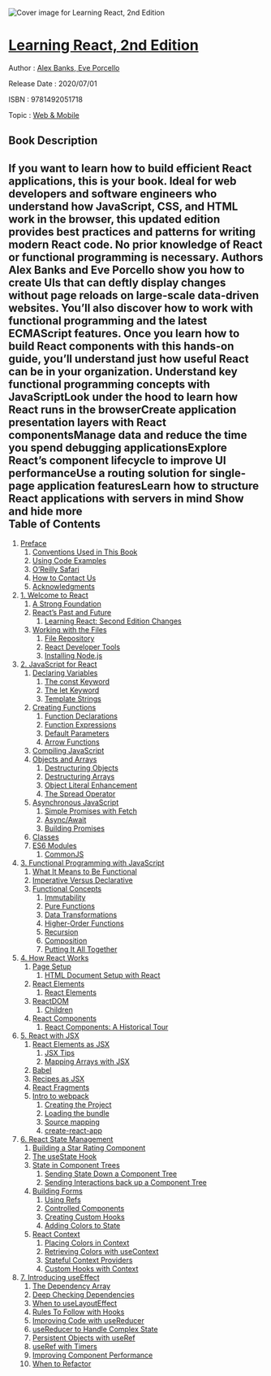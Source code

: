 ![Cover image for Learning React, 2nd Edition](https://imgdetail.ebookreading.net/cover/cover/20200215/EB9781492051718.jpg)

[Learning React, 2nd Edition](https://ebookreading.net/view/book/Learning+React%2C+2nd+Edition-EB9781492051718_1.html "Learning React, 2nd Edition")
====================================================================================================================

Author : [Alex Banks](https://ebookreading.net/search/author/Alex+Banks),[ Eve Porcello](https://ebookreading.net/search/author/+Eve+Porcello)

Release Date : 2020/07/01

ISBN : 9781492051718

Topic : [Web & Mobile](https://ebookreading.net/search/category/web-mobile)

Book Description
-----------------

 If you want to learn how to build efficient React applications, this is your book. Ideal for web developers and software engineers who understand how JavaScript, CSS, and HTML work in the browser, this updated edition provides best practices and patterns for writing modern React code. No prior knowledge of React or functional programming is necessary.
Authors Alex Banks and Eve Porcello show you how to create UIs that can deftly display changes without page reloads on large-scale data-driven websites. You’ll also discover how to work with functional programming and the latest ECMAScript features. Once you learn how to build React components with this hands-on guide, you’ll understand just how useful React can be in your organization.
Understand key functional programming concepts with JavaScriptLook under the hood to learn how React runs in the browserCreate application presentation layers with React componentsManage data and reduce the time you spend debugging applicationsExplore React’s component lifecycle to improve UI performanceUse a routing solution for single-page application featuresLearn how to structure React applications with servers in mind        Show and hide more                
Table of Contents
-----------------

1. [Preface](https://ebookreading.net/view/book/Learning+React%2C+2nd+Edition-EB9781492051718_4.html#_preface)
    1. [Conventions Used in This Book](https://ebookreading.net/view/book/Learning+React%2C+2nd+Edition-EB9781492051718_4.html#_conventions_used_i)
    1. [Using Code Examples](https://ebookreading.net/view/book/Learning+React%2C+2nd+Edition-EB9781492051718_4.html#_using_code_example)
    1. [O’Reilly Safari](https://ebookreading.net/view/book/Learning+React%2C+2nd+Edition-EB9781492051718_4.html#_safari_books_onlin)
    1. [How to Contact Us](https://ebookreading.net/view/book/Learning+React%2C+2nd+Edition-EB9781492051718_4.html#_how_to_contact_us)
    1. [Acknowledgments](https://ebookreading.net/view/book/Learning+React%2C+2nd+Edition-EB9781492051718_4.html#_acknowledgments)
1. [1. Welcome to React](https://ebookreading.net/view/book/Learning+React%2C+2nd+Edition-EB9781492051718_5.html#welcome-to-react)
    1. [A Strong Foundation](https://ebookreading.net/view/book/Learning+React%2C+2nd+Edition-EB9781492051718_5.html#a-strong-foundation)
    1. [React’s Past and Future](https://ebookreading.net/view/book/Learning+React%2C+2nd+Edition-EB9781492051718_5.html#reacts-past-and-fut)
        1. [Learning React: Second Edition Changes](https://ebookreading.net/view/book/Learning+React%2C+2nd+Edition-EB9781492051718_5.html#learning-react-seco)
    1. [Working with the Files](https://ebookreading.net/view/book/Learning+React%2C+2nd+Edition-EB9781492051718_5.html#working-with-the-fi)
        1. [File Repository](https://ebookreading.net/view/book/Learning+React%2C+2nd+Edition-EB9781492051718_5.html#file-repository)
        1. [React Developer Tools](https://ebookreading.net/view/book/Learning+React%2C+2nd+Edition-EB9781492051718_5.html#react-developer-too)
        1. [Installing Node.js](https://ebookreading.net/view/book/Learning+React%2C+2nd+Edition-EB9781492051718_5.html#installing-node.js)
1. [2. JavaScript for React](https://ebookreading.net/view/book/Learning+React%2C+2nd+Edition-EB9781492051718_6.html#javascript-for-reac)
    1. [Declaring Variables](https://ebookreading.net/view/book/Learning+React%2C+2nd+Edition-EB9781492051718_6.html#declaring-variables)
        1. [The const Keyword](https://ebookreading.net/view/book/Learning+React%2C+2nd+Edition-EB9781492051718_6.html#the-const-keyword)
        1. [The let Keyword](https://ebookreading.net/view/book/Learning+React%2C+2nd+Edition-EB9781492051718_6.html#the-let-keyword)
        1. [Template Strings](https://ebookreading.net/view/book/Learning+React%2C+2nd+Edition-EB9781492051718_6.html#template-strings)
    1. [Creating Functions](https://ebookreading.net/view/book/Learning+React%2C+2nd+Edition-EB9781492051718_6.html#creating-functions)
        1. [Function Declarations](https://ebookreading.net/view/book/Learning+React%2C+2nd+Edition-EB9781492051718_6.html#function-declaratio)
        1. [Function Expressions](https://ebookreading.net/view/book/Learning+React%2C+2nd+Edition-EB9781492051718_6.html#function-expression)
        1. [Default Parameters](https://ebookreading.net/view/book/Learning+React%2C+2nd+Edition-EB9781492051718_6.html#default-parameters)
        1. [Arrow Functions](https://ebookreading.net/view/book/Learning+React%2C+2nd+Edition-EB9781492051718_6.html#arrow-functions)
    1. [Compiling JavaScript](https://ebookreading.net/view/book/Learning+React%2C+2nd+Edition-EB9781492051718_6.html#compiling-javascrip)
    1. [Objects and Arrays](https://ebookreading.net/view/book/Learning+React%2C+2nd+Edition-EB9781492051718_6.html#objects-and-arrays)
        1. [Destructuring Objects](https://ebookreading.net/view/book/Learning+React%2C+2nd+Edition-EB9781492051718_6.html#destructuring-objec)
        1. [Destructuring Arrays](https://ebookreading.net/view/book/Learning+React%2C+2nd+Edition-EB9781492051718_6.html#destructuring-array)
        1. [Object Literal Enhancement](https://ebookreading.net/view/book/Learning+React%2C+2nd+Edition-EB9781492051718_6.html#object-literal-enha)
        1. [The Spread Operator](https://ebookreading.net/view/book/Learning+React%2C+2nd+Edition-EB9781492051718_6.html#the-spread-operator)
    1. [Asynchronous JavaScript](https://ebookreading.net/view/book/Learning+React%2C+2nd+Edition-EB9781492051718_6.html#asynchronous-javasc)
        1. [Simple Promises with Fetch](https://ebookreading.net/view/book/Learning+React%2C+2nd+Edition-EB9781492051718_6.html#simple-promises-wit)
        1. [Async/Await](https://ebookreading.net/view/book/Learning+React%2C+2nd+Edition-EB9781492051718_6.html#asyncawait)
        1. [Building Promises](https://ebookreading.net/view/book/Learning+React%2C+2nd+Edition-EB9781492051718_6.html#building-promises)
    1. [Classes](https://ebookreading.net/view/book/Learning+React%2C+2nd+Edition-EB9781492051718_6.html#classes)
    1. [ES6 Modules](https://ebookreading.net/view/book/Learning+React%2C+2nd+Edition-EB9781492051718_6.html#es6-modules)
        1. [CommonJS](https://ebookreading.net/view/book/Learning+React%2C+2nd+Edition-EB9781492051718_6.html#commonjs)
1. [3. Functional Programming with JavaScript](https://ebookreading.net/view/book/Learning+React%2C+2nd+Edition-EB9781492051718_7.html#functional-programm)
    1. [What It Means to Be Functional](https://ebookreading.net/view/book/Learning+React%2C+2nd+Edition-EB9781492051718_7.html#what-it-means-to-be)
    1. [Imperative Versus Declarative](https://ebookreading.net/view/book/Learning+React%2C+2nd+Edition-EB9781492051718_7.html#imperative-versus-d)
    1. [Functional Concepts](https://ebookreading.net/view/book/Learning+React%2C+2nd+Edition-EB9781492051718_7.html#functional-concepts)
        1. [Immutability](https://ebookreading.net/view/book/Learning+React%2C+2nd+Edition-EB9781492051718_7.html#immutability)
        1. [Pure Functions](https://ebookreading.net/view/book/Learning+React%2C+2nd+Edition-EB9781492051718_7.html#pure-functions)
        1. [Data Transformations](https://ebookreading.net/view/book/Learning+React%2C+2nd+Edition-EB9781492051718_7.html#data-transformation)
        1. [Higher-Order Functions](https://ebookreading.net/view/book/Learning+React%2C+2nd+Edition-EB9781492051718_7.html#higher-order-functi)
        1. [Recursion](https://ebookreading.net/view/book/Learning+React%2C+2nd+Edition-EB9781492051718_7.html#recursion)
        1. [Composition](https://ebookreading.net/view/book/Learning+React%2C+2nd+Edition-EB9781492051718_7.html#composition)
        1. [Putting It All Together](https://ebookreading.net/view/book/Learning+React%2C+2nd+Edition-EB9781492051718_7.html#putting-it-all-toge)
1. [4. How React Works](https://ebookreading.net/view/book/Learning+React%2C+2nd+Edition-EB9781492051718_8.html#how-react-works)
    1. [Page Setup](https://ebookreading.net/view/book/Learning+React%2C+2nd+Edition-EB9781492051718_8.html#page-setup)
        1. [HTML Document Setup with React](https://ebookreading.net/view/book/Learning+React%2C+2nd+Edition-EB9781492051718_8.html#html-document-setup)
    1. [React Elements](https://ebookreading.net/view/book/Learning+React%2C+2nd+Edition-EB9781492051718_8.html#react-elements)
        1. [React Elements](https://ebookreading.net/view/book/Learning+React%2C+2nd+Edition-EB9781492051718_8.html#react-elements-1)
    1. [ReactDOM](https://ebookreading.net/view/book/Learning+React%2C+2nd+Edition-EB9781492051718_8.html#reactdom)
        1. [Children](https://ebookreading.net/view/book/Learning+React%2C+2nd+Edition-EB9781492051718_8.html#children)
    1. [React Components](https://ebookreading.net/view/book/Learning+React%2C+2nd+Edition-EB9781492051718_8.html#react-components)
        1. [React Components: A Historical Tour](https://ebookreading.net/view/book/Learning+React%2C+2nd+Edition-EB9781492051718_8.html#react-components-a-)
1. [5. React with JSX](https://ebookreading.net/view/book/Learning+React%2C+2nd+Edition-EB9781492051718_9.html#react-with-jsx)
    1. [React Elements as JSX](https://ebookreading.net/view/book/Learning+React%2C+2nd+Edition-EB9781492051718_9.html#react-elements-as-j)
        1. [JSX Tips](https://ebookreading.net/view/book/Learning+React%2C+2nd+Edition-EB9781492051718_9.html#jsx-tips)
        1. [Mapping Arrays with JSX](https://ebookreading.net/view/book/Learning+React%2C+2nd+Edition-EB9781492051718_9.html#mapping-arrays-with)
    1. [Babel](https://ebookreading.net/view/book/Learning+React%2C+2nd+Edition-EB9781492051718_9.html#babel)
    1. [Recipes as JSX](https://ebookreading.net/view/book/Learning+React%2C+2nd+Edition-EB9781492051718_9.html#recipes-as-jsx)
    1. [React Fragments](https://ebookreading.net/view/book/Learning+React%2C+2nd+Edition-EB9781492051718_9.html#react-fragments)
    1. [Intro to webpack](https://ebookreading.net/view/book/Learning+React%2C+2nd+Edition-EB9781492051718_9.html#intro-to-webpack)
        1. [Creating the Project](https://ebookreading.net/view/book/Learning+React%2C+2nd+Edition-EB9781492051718_9.html#creating-the-projec)
        1. [Loading the bundle](https://ebookreading.net/view/book/Learning+React%2C+2nd+Edition-EB9781492051718_9.html#loading-the-bundle)
        1. [Source mapping](https://ebookreading.net/view/book/Learning+React%2C+2nd+Edition-EB9781492051718_9.html#source-mapping)
        1. [create-react-app](https://ebookreading.net/view/book/Learning+React%2C+2nd+Edition-EB9781492051718_9.html#create-react-app)
1. [6. React State Management](https://ebookreading.net/view/book/Learning+React%2C+2nd+Edition-EB9781492051718_10.html#react-state-managem)
    1. [Building a Star Rating Component](https://ebookreading.net/view/book/Learning+React%2C+2nd+Edition-EB9781492051718_10.html#building-a-star-rat)
    1. [The useState Hook](https://ebookreading.net/view/book/Learning+React%2C+2nd+Edition-EB9781492051718_10.html#the-usestate-hook)
    1. [State in Component Trees](https://ebookreading.net/view/book/Learning+React%2C+2nd+Edition-EB9781492051718_10.html#state-in-component-)
        1. [Sending State Down a Component Tree](https://ebookreading.net/view/book/Learning+React%2C+2nd+Edition-EB9781492051718_10.html#sending-state-down-)
        1. [Sending Interactions back up a Component Tree](https://ebookreading.net/view/book/Learning+React%2C+2nd+Edition-EB9781492051718_10.html#sending-interaction)
    1. [Building Forms](https://ebookreading.net/view/book/Learning+React%2C+2nd+Edition-EB9781492051718_10.html#building-forms)
        1. [Using Refs](https://ebookreading.net/view/book/Learning+React%2C+2nd+Edition-EB9781492051718_10.html#using-refs)
        1. [Controlled Components](https://ebookreading.net/view/book/Learning+React%2C+2nd+Edition-EB9781492051718_10.html#controlled-componen)
        1. [Creating Custom Hooks](https://ebookreading.net/view/book/Learning+React%2C+2nd+Edition-EB9781492051718_10.html#creating-custom-hoo)
        1. [Adding Colors to State](https://ebookreading.net/view/book/Learning+React%2C+2nd+Edition-EB9781492051718_10.html#adding-colors-to-st)
    1. [React Context](https://ebookreading.net/view/book/Learning+React%2C+2nd+Edition-EB9781492051718_10.html#react-context)
        1. [Placing Colors in Context](https://ebookreading.net/view/book/Learning+React%2C+2nd+Edition-EB9781492051718_10.html#placing-colors-in-c)
        1. [Retrieving Colors with useContext](https://ebookreading.net/view/book/Learning+React%2C+2nd+Edition-EB9781492051718_10.html#retrieving-colors-w)
        1. [Stateful Context Providers](https://ebookreading.net/view/book/Learning+React%2C+2nd+Edition-EB9781492051718_10.html#stateful-context-pr)
        1. [Custom Hooks with Context](https://ebookreading.net/view/book/Learning+React%2C+2nd+Edition-EB9781492051718_10.html#custom-hooks-with-c)
1. [7. Introducing useEffect](https://ebookreading.net/view/book/Learning+React%2C+2nd+Edition-EB9781492051718_11.html#idm45793899241304)
    1. [The Dependency Array](https://ebookreading.net/view/book/Learning+React%2C+2nd+Edition-EB9781492051718_11.html#idm45793898683880)
    1. [Deep Checking Dependencies](https://ebookreading.net/view/book/Learning+React%2C+2nd+Edition-EB9781492051718_11.html#idm45793897977720)
    1. [When to useLayoutEffect](https://ebookreading.net/view/book/Learning+React%2C+2nd+Edition-EB9781492051718_11.html#idm45793897862136)
    1. [Rules To Follow with Hooks](https://ebookreading.net/view/book/Learning+React%2C+2nd+Edition-EB9781492051718_11.html#idm45793897861512)
    1. [Improving Code with useReducer](https://ebookreading.net/view/book/Learning+React%2C+2nd+Edition-EB9781492051718_11.html#idm45793896466280)
    1. [useReducer to Handle Complex State](https://ebookreading.net/view/book/Learning+React%2C+2nd+Edition-EB9781492051718_11.html#idm45793896105384)
    1. [Persistent Objects with useRef](https://ebookreading.net/view/book/Learning+React%2C+2nd+Edition-EB9781492051718_11.html#idm45793895567496)
    1. [useRef with Timers](https://ebookreading.net/view/book/Learning+React%2C+2nd+Edition-EB9781492051718_11.html#idm45793894938104)
    1. [Improving Component Performance](https://ebookreading.net/view/book/Learning+React%2C+2nd+Edition-EB9781492051718_11.html#idm45793894408392)
    1. [When to Refactor](https://ebookreading.net/view/book/Learning+React%2C+2nd+Edition-EB9781492051718_11.html#idm45793893533976)
